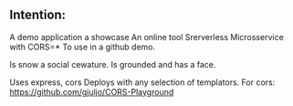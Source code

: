 ## Intention:
A demo application
a showcase
An online tool
Srerverless Microsservice with CORS=*
To use in a github demo.

Is snow a social cewature.
Is grounded and has a face.

Uses express, cors
Deploys with any selection of templators.
For cors: https://github.com/gjuljo/CORS-Playground

